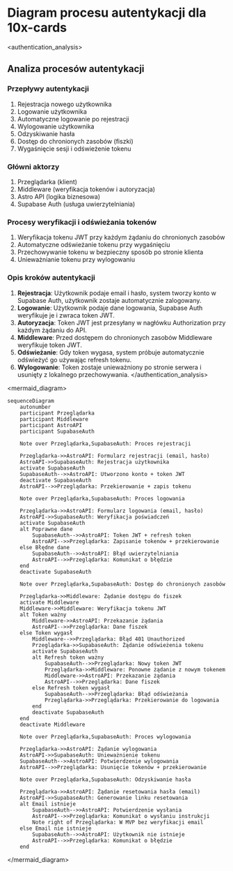 # Diagram procesu autentykacji dla 10x-cards

<authentication_analysis>
## Analiza procesów autentykacji

### Przepływy autentykacji
1. Rejestracja nowego użytkownika
2. Logowanie użytkownika
3. Automatyczne logowanie po rejestracji
4. Wylogowanie użytkownika
5. Odzyskiwanie hasła
6. Dostęp do chronionych zasobów (fiszki)
7. Wygaśnięcie sesji i odświeżenie tokenu

### Główni aktorzy
1. Przeglądarka (klient)
2. Middleware (weryfikacja tokenów i autoryzacja)
3. Astro API (logika biznesowa)
4. Supabase Auth (usługa uwierzytelniania)

### Procesy weryfikacji i odświeżania tokenów
1. Weryfikacja tokenu JWT przy każdym żądaniu do chronionych zasobów
2. Automatyczne odświeżanie tokenu przy wygaśnięciu
3. Przechowywanie tokenu w bezpieczny sposób po stronie klienta
4. Unieważnianie tokenu przy wylogowaniu

### Opis kroków autentykacji
1. **Rejestracja**: Użytkownik podaje email i hasło, system tworzy konto w Supabase Auth, użytkownik zostaje automatycznie zalogowany.
2. **Logowanie**: Użytkownik podaje dane logowania, Supabase Auth weryfikuje je i zwraca token JWT.
3. **Autoryzacja**: Token JWT jest przesyłany w nagłówku Authorization przy każdym żądaniu do API.
4. **Middleware**: Przed dostępem do chronionych zasobów Middleware weryfikuje token JWT.
5. **Odświeżanie**: Gdy token wygasa, system próbuje automatycznie odświeżyć go używając refresh tokenu.
6. **Wylogowanie**: Token zostaje unieważniony po stronie serwera i usunięty z lokalnego przechowywania.
</authentication_analysis>

<mermaid_diagram>
```mermaid
sequenceDiagram
    autonumber
    participant Przeglądarka
    participant Middleware
    participant AstroAPI
    participant SupabaseAuth

    Note over Przeglądarka,SupabaseAuth: Proces rejestracji

    Przeglądarka->>AstroAPI: Formularz rejestracji (email, hasło)
    AstroAPI->>SupabaseAuth: Rejestracja użytkownika
    activate SupabaseAuth
    SupabaseAuth-->>AstroAPI: Utworzono konto + token JWT
    deactivate SupabaseAuth
    AstroAPI-->>Przeglądarka: Przekierowanie + zapis tokenu

    Note over Przeglądarka,SupabaseAuth: Proces logowania

    Przeglądarka->>AstroAPI: Formularz logowania (email, hasło)
    AstroAPI->>SupabaseAuth: Weryfikacja poświadczeń
    activate SupabaseAuth
    alt Poprawne dane
        SupabaseAuth-->>AstroAPI: Token JWT + refresh token
        AstroAPI-->>Przeglądarka: Zapisanie tokenów + przekierowanie
    else Błędne dane
        SupabaseAuth-->>AstroAPI: Błąd uwierzytelniania
        AstroAPI-->>Przeglądarka: Komunikat o błędzie
    end
    deactivate SupabaseAuth

    Note over Przeglądarka,SupabaseAuth: Dostęp do chronionych zasobów

    Przeglądarka->>Middleware: Żądanie dostępu do fiszek
    activate Middleware
    Middleware->>Middleware: Weryfikacja tokenu JWT
    alt Token ważny
        Middleware->>AstroAPI: Przekazanie żądania
        AstroAPI-->>Przeglądarka: Dane fiszek
    else Token wygasł
        Middleware-->>Przeglądarka: Błąd 401 Unauthorized
        Przeglądarka->>SupabaseAuth: Żądanie odświeżenia tokenu
        activate SupabaseAuth
        alt Refresh token ważny
            SupabaseAuth-->>Przeglądarka: Nowy token JWT
            Przeglądarka->>Middleware: Ponowne żądanie z nowym tokenem
            Middleware->>AstroAPI: Przekazanie żądania
            AstroAPI-->>Przeglądarka: Dane fiszek
        else Refresh token wygasł
            SupabaseAuth-->>Przeglądarka: Błąd odświeżania
            Przeglądarka->>Przeglądarka: Przekierowanie do logowania
        end
        deactivate SupabaseAuth
    end
    deactivate Middleware

    Note over Przeglądarka,SupabaseAuth: Proces wylogowania

    Przeglądarka->>AstroAPI: Żądanie wylogowania
    AstroAPI->>SupabaseAuth: Unieważnienie tokenu
    SupabaseAuth-->>AstroAPI: Potwierdzenie wylogowania
    AstroAPI-->>Przeglądarka: Usunięcie tokenów + przekierowanie
    
    Note over Przeglądarka,SupabaseAuth: Odzyskiwanie hasła

    Przeglądarka->>AstroAPI: Żądanie resetowania hasła (email)
    AstroAPI->>SupabaseAuth: Generowanie linku resetowania
    alt Email istnieje
        SupabaseAuth-->>AstroAPI: Potwierdzenie wysłania
        AstroAPI-->>Przeglądarka: Komunikat o wysłaniu instrukcji
        Note right of Przeglądarka: W MVP bez weryfikacji email
    else Email nie istnieje
        SupabaseAuth-->>AstroAPI: Użytkownik nie istnieje
        AstroAPI-->>Przeglądarka: Komunikat o błędzie
    end
```
</mermaid_diagram> 